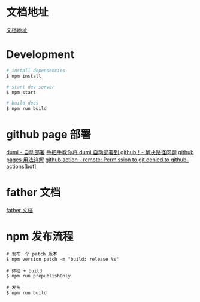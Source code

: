 # 文档地址

[文档地址](https://ouleworld.github.io/oulae_dumi_component_web)

# Development

```bash
# install dependencies
$ npm install

# start dev server
$ npm start

# build docs
$ npm run build
```

# github page 部署

[dumi - 自动部署](https://d.umijs.org/guide/faq#%E8%87%AA%E5%8A%A8%E9%83%A8%E7%BD%B2)
[手把手教你将 dumi 自动部署到 github！- 解决路径问题](https://juejin.cn/post/7103871313492017159)
[github pages 用法详解](https://blog.csdn.net/lancemao/article/details/126497147)
[github action - remote: Permission to git denied to github-actions[bot]](https://github.com/ad-m/github-push-action/issues/96#issuecomment-889984928)

# father 文档

[father 文档](https://github.com/umijs/father/blob/master/docs)

# npm 发布流程

```
# 发布一个 patch 版本
$ npm version patch -m "build: release %s"

# 体检 + build
$ npm run prepublishOnly

# 发布
$ npm run build
```
